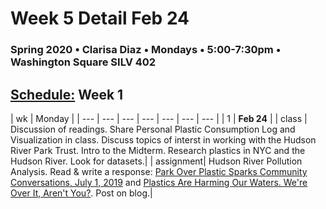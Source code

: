 # Week 5 Detail Feb 24

### Spring 2020 • Clarisa Diaz • Mondays • 5:00-7:30pm • Washington Square SILV 402

## [Schedule:](./) Week 1

| wk | Monday |
| --- | --- | --- | --- | --- | --- | --- |
| 1 | **Feb 24** |
| class | Discussion of readings. Share Personal Plastic Consumption Log and Visualization in class. Discuss topics of interst in working with the Hudson River Park Trust. Intro to the Midterm. Research plastics in NYC and the Hudson River. Look for datasets.| 
| assignment| Hudson River Pollution Analysis. Read & write a response: [Park Over Plastic Sparks Community Conversations, July 1, 2019](https://hudsonriverpark.org/news-and-updates/park-over-plastic-sparks-community-conversations) and [Plastics Are Harming Our Waters. We're Over It, Aren't You?](https://hudsonriverpark.org/sustainability/park-over-plastic). Post on blog.| 
